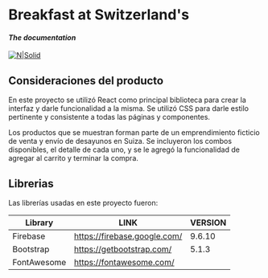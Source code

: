 # Breakfast at Switzerland's

#### _The documentation_

[![N|Solid](https://i.postimg.cc/Pq0FxqG3/LOGO2-min.png)](https://i.postimg.cc/Pq0FxqG3/LOGO2-min.png)
## Consideraciones del producto

 En este proyecto se utilizó React como principal biblioteca para crear la interfaz y darle funcionalidad a la misma. Se utilizó CSS para darle estilo pertinente y consistente a todas las páginas y componentes. 

 Los productos que se muestran forman parte de un emprendimiento ficticio de venta y envío de desayunos en Suiza. Se incluyeron los combos disponibles, el detalle de cada uno, y se le agregó la funcionalidad de agregar al carrito y terminar la compra.
 
## Librerias

Las librerías usadas en este proyecto fueron:

| Library | LINK | VERSION | 
| ------ | ------ | ------ |
| Firebase | https://firebase.google.com/ | 9.6.10 |
| Bootstrap | https://getbootstrap.com/ | 5.1.3 |
| FontAwesome | https://fontawesome.com/ | |
